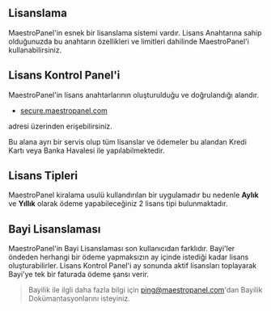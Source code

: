 ## Lisanslama

MaestroPanel'in esnek bir lisanslama sistemi vardır. Lisans Anahtarına sahip olduğunuzda bu anahtarın özellikleri ve limitleri dahilinde MaestroPanel'i kullanabilirsiniz.

## Lisans Kontrol Panel'i

MaestroPanel'in lisans anahtarlarının oluşturulduğu ve doğrulandığı alandır.

* [secure.maestropanel.com](https://secure.maestropanel.com)

adresi üzerinden erişebilirsiniz.

Bu alana ayrı bir servis olup tüm lisanslar ve ödemeler bu alandan Kredi Kartı veya Banka Havalesi ile yapılabilmektedir.

## Lisans Tipleri

MaestroPanel kiralama usulü kullandırılan bir uygulamadır bu nedenle **Aylık** ve **Yıllık** olarak ödeme yapabileceğiniz 2 lisans tipi bulunmaktadır.

## Bayi Lisanslaması

MaestroPanel'in Bayi Lisanslaması son kullanıcıdan farklıdır. Bayi'ler öndeden herhangi bir ödeme yapmaksızın ay içinde istediği kadar lisans oluşturabilirler. Lisans Kontrol Panel'i ay sonunda aktif lisansları toplayarak Bayi'ye tek bir faturada ödeme şansı verir.

> Bayilik ile ilgli daha fazla bilgi için ping@maestropanel.com'dan Bayilik Dokümantasyonlarını isteyiniz.


